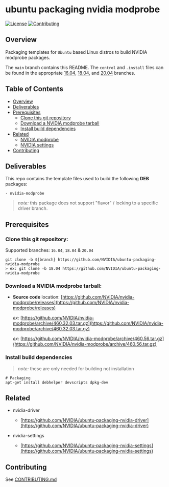 # ubuntu packaging nvidia modprobe

[![License](https://img.shields.io/badge/License-GPL%202.0-blue.svg)](https://opensource.org/licenses/GPL-2.0)
[![Contributing](https://img.shields.io/badge/Contributing-Developer%20Certificate%20of%20Origin-violet)](https://developercertificate.org)

## Overview

Packaging templates for `Ubuntu` based Linux distros to build NVIDIA modprobe packages.

The `main` branch contains this README. The `control` and `.install` files can be found in the appropriate [16.04](../../tree/16.04), [18.04](../../tree/18.04), and [20.04](../../tree/20.04) branches.

## Table of Contents

- [Overview](#Overview)
- [Deliverables](#Deliverables)
- [Prerequisites](#Prerequisites)
  * [Clone this git repository](#Clone-this-git-repository)
  * [Download a NVIDIA modprobe tarball](#Download-a-NVIDIA-modprobe-tarball)
  * [Install build dependencies](#Install-build-dependencies)
- [Related](#Related)
  * [NVIDIA modprobe](#NVIDIA-modprobe)
  * [NVIDIA settings](#NVIDIA-settings)
- [Contributing](#Contributing)


## Deliverables

This repo contains the template files used to build the following **DEB** packages:

```shell
- nvidia-modprobe
```
> *note:* this package does not support "flavor" / locking to a specific driver branch.

## Prerequisites

### Clone this git repository:

Supported branches: `16.04`, `18.04` & `20.04`

```shell
git clone -b ${branch} https://github.com/NVIDIA/ubuntu-packaging-nvidia-modprobe
> ex: git clone -b 18.04 https://github.com/NVIDIA/ubuntu-packaging-nvidia-modprobe
```

### Download a NVIDIA modprobe tarball:

* **Source code** location: [https://github.com/NVIDIA/nvidia-modprobe/releases](https://github.com/NVIDIA/nvidia-modprobe/releases)

  *ex:* [https://github.com/NVIDIA/nvidia-modprobe/archive/460.32.03.tar.gz](https://github.com/NVIDIA/nvidia-modprobe/archive/460.32.03.tar.gz)

  *ex:* [https://github.com/NVIDIA/nvidia-modprobe/archive/460.56.tar.gz](https://github.com/NVIDIA/nvidia-modprobe/archive/460.56.tar.gz)

### Install build dependencies
> *note:* these are only needed for building not installation

```shell
# Packaging
apt-get install debhelper devscripts dpkg-dev
```

## Related

- nvidia-driver
  * [https://github.com/NVIDIA/ubuntu-packaging-nvidia-driver](https://github.com/NVIDIA/ubuntu-packaging-nvidia-driver)

- nvidia-settings
  * [https://github.com/NVIDIA/ubuntu-packaging-nvidia-settings](https://github.com/NVIDIA/ubuntu-packaging-nvidia-settings)


## Contributing

See [CONTRIBUTING.md](CONTRIBUTING.md)
